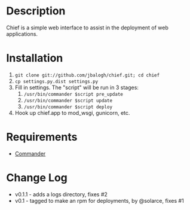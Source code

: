 # Description

Chief is a simple web interface to assist in the deployment of web applications.

# Installation

1. `git clone git://github.com/jbalogh/chief.git; cd chief`
2. `cp settings.py.dist settings.py`
3. Fill in settings. The "script" will be run in 3 stages:
    1. `/usr/bin/commander $script pre_update`
    2. `/usr/bin/commander $script update`
    3. `/usr/bin/commander $script deploy`
4. Hook up chief.app to mod\_wsgi, gunicorn, etc.

# Requirements

* [Commander](https://github.com/oremj/commander)

# Change Log

* v0.1.1 - adds a logs directory, fixes #2
* v0.1   - tagged to make an rpm for deployments, by @solarce, fixes #1
